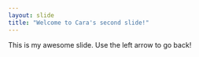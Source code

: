 ```yaml
---
layout: slide
title: "Welcome to Cara's second slide!"
---
```

This is my awesome slide.
Use the left arrow to go back!
